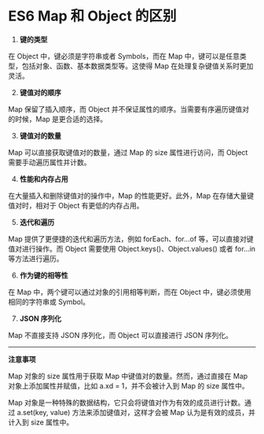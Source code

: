 # ES6 Map 和 Object 的区别

1. **键的类型**

在 Object 中，键必须是字符串或者 Symbols，而在 Map 中，键可以是任意类型，包括对象、函数、基本数据类型等。这使得 Map 在处理复杂键值关系时更加灵活。

2. **键值对的顺序**

Map 保留了插入顺序，而 Object 并不保证属性的顺序。当需要有序遍历键值对的时候，Map 是更合适的选择。

3. **键值对的数量**

Map 可以直接获取键值对的数量，通过 Map 的 size 属性进行访问，而 Object 需要手动遍历属性并计数。

4. **性能和内存占用**

在大量插入和删除键值对的操作中，Map 的性能更好。此外，Map 在存储大量键值对时，相对于 Object 有更低的内存占用。

5. **迭代和遍历**

Map 提供了更便捷的迭代和遍历方法，例如 forEach、for...of 等，可以直接对键值对进行操作。而 Object 需要使用 Object.keys()、Object.values() 或者 for...in 等方法进行遍历。

6. **作为键的相等性**

在 Map 中，两个键可以通过对象的引用相等判断，而在 Object 中，键必须使用相同的字符串或 Symbol。

7. **JSON 序列化**

Map 不直接支持 JSON 序列化，而 Object 可以直接进行 JSON 序列化。

-----

**注意事项**

Map 对象的 size 属性用于获取 Map 中键值对的数量。然而，通过直接在 Map 对象上添加属性并赋值，比如 a.xd = 1，并不会被计入到 Map 的 size 属性中。

Map 对象是一种特殊的数据结构，它只会将键值对作为有效的成员进行计数。通过 a.set(key, value) 方法来添加键值对，这样才会被 Map 认为是有效的成员，并计入到 size 属性中。